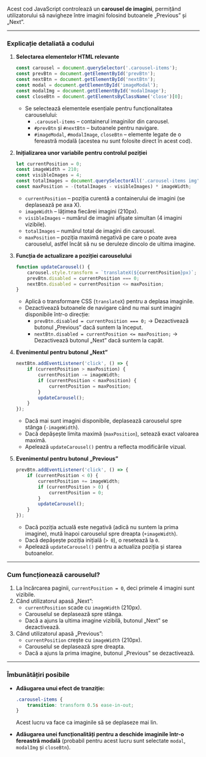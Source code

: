 Acest cod JavaScript controlează un **carousel de imagini**, permițând utilizatorului să navigheze între imagini folosind butoanele „Previous” și „Next”.  

---

### **Explicație detaliată a codului**

1. **Selectarea elementelor HTML relevante**  
   ```js
   const carousel = document.querySelector('.carousel-items');
   const prevBtn = document.getElementById('prevBtn');
   const nextBtn = document.getElementById('nextBtn');
   const modal = document.getElementById('imageModal');
   const modalImg = document.getElementById('modalImage');
   const closeBtn = document.getElementsByClassName('close')[0];
   ```
   - Se selectează elementele esențiale pentru funcționalitatea carouselului:
     - `.carousel-items` – containerul imaginilor din carousel.
     - `#prevBtn` și `#nextBtn` – butoanele pentru navigare.
     - `#imageModal`, `#modalImage`, `closeBtn` – elemente legate de o fereastră modală (acestea nu sunt folosite direct în acest cod).

2. **Inițializarea unor variabile pentru controlul poziției**  
   ```js
   let currentPosition = 0;
   const imageWidth = 210;
   const visibleImages = 4;
   const totalImages = document.querySelectorAll('.carousel-items img').length;
   const maxPosition = -(totalImages - visibleImages) * imageWidth;
   ```
   - `currentPosition` – poziția curentă a containerului de imagini (se deplasează pe axa X).
   - `imageWidth` – lățimea fiecărei imagini (210px).
   - `visibleImages` – numărul de imagini afișate simultan (4 imagini vizibile).
   - `totalImages` – numărul total de imagini din carousel.
   - `maxPosition` – poziția maximă negativă pe care o poate avea carouselul, astfel încât să nu se deruleze dincolo de ultima imagine.

3. **Funcția de actualizare a poziției carouselului**  
   ```js
   function updateCarousel() {
       carousel.style.transform = `translateX(${currentPosition}px)`;
       prevBtn.disabled = currentPosition === 0;
       nextBtn.disabled = currentPosition <= maxPosition;
   }
   ```
   - Aplică o transformare CSS (`translateX`) pentru a deplasa imaginile.
   - Dezactivează butoanele de navigare când nu mai sunt imagini disponibile într-o direcție:
     - `prevBtn.disabled = currentPosition === 0;` → Dezactivează butonul „Previous” dacă suntem la început.
     - `nextBtn.disabled = currentPosition <= maxPosition;` → Dezactivează butonul „Next” dacă suntem la capăt.

4. **Evenimentul pentru butonul „Next”**  
   ```js
   nextBtn.addEventListener('click', () => {
       if (currentPosition > maxPosition) {
           currentPosition -= imageWidth;
           if (currentPosition < maxPosition) {
               currentPosition = maxPosition;
           }
           updateCarousel();
       }
   });
   ```
   - Dacă mai sunt imagini disponibile, deplasează carouselul spre stânga (`-imageWidth`).
   - Dacă depășește limita maximă (`maxPosition`), setează exact valoarea maximă.
   - Apelează `updateCarousel()` pentru a reflecta modificările vizual.

5. **Evenimentul pentru butonul „Previous”**  
   ```js
   prevBtn.addEventListener('click', () => {
       if (currentPosition < 0) {
           currentPosition += imageWidth;
           if (currentPosition > 0) {
               currentPosition = 0;
           }
           updateCarousel();
       }
   });
   ```
   - Dacă poziția actuală este negativă (adică nu suntem la prima imagine), mută înapoi carouselul spre dreapta (`+imageWidth`).
   - Dacă depășește poziția inițială (`> 0`), o resetează la `0`.
   - Apelează `updateCarousel()` pentru a actualiza poziția și starea butoanelor.

---

### **Cum funcționează carouselul?**
1. La încărcarea paginii, `currentPosition = 0`, deci primele 4 imagini sunt vizibile.
2. Când utilizatorul apasă „Next”:
   - `currentPosition` scade cu `imageWidth` (210px).
   - Carouselul se deplasează spre stânga.
   - Dacă a ajuns la ultima imagine vizibilă, butonul „Next” se dezactivează.
3. Când utilizatorul apasă „Previous”:
   - `currentPosition` crește cu `imageWidth` (210px).
   - Carouselul se deplasează spre dreapta.
   - Dacă a ajuns la prima imagine, butonul „Previous” se dezactivează.

---

### **Îmbunătățiri posibile**
- **Adăugarea unui efect de tranziție:**  
  ```css
  .carousel-items {
      transition: transform 0.5s ease-in-out;
  }
  ```
  Acest lucru va face ca imaginile să se deplaseze mai lin.

- **Adăugarea unei funcționalități pentru a deschide imaginile într-o fereastră modală** (probabil pentru acest lucru sunt selectate `modal`, `modalImg` și `closeBtn`).

